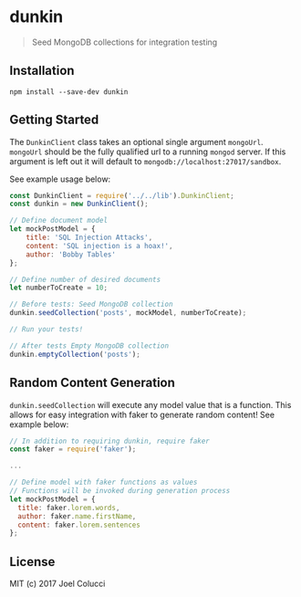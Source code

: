 # dunkin
> Seed MongoDB collections for integration testing

## Installation
```
npm install --save-dev dunkin
```

## Getting Started
The `DunkinClient` class takes an optional single argument `mongoUrl`.
`mongoUrl` should be the fully qualified url to a running `mongod` server.
If this argument is left out it will default to `mongodb://localhost:27017/sandbox`.

See example usage below:

```javascript
const DunkinClient = require('../../lib').DunkinClient;
const dunkin = new DunkinClient();

// Define document model
let mockPostModel = {
    title: 'SQL Injection Attacks',
    content: 'SQL injection is a hoax!',
    author: 'Bobby Tables'
};

// Define number of desired documents
let numberToCreate = 10;

// Before tests: Seed MongoDB collection
dunkin.seedCollection('posts', mockModel, numberToCreate);

// Run your tests!

// After tests Empty MongoDB collection
dunkin.emptyCollection('posts');
```

## Random Content Generation
`dunkin.seedCollection` will execute any model value that is a function. This allows for easy integration with faker to generate random content! See example below:

```javascript
// In addition to requiring dunkin, require faker
const faker = require('faker');

...

// Define model with faker functions as values
// Functions will be invoked during generation process
let mockPostModel = {
  title: faker.lorem.words,
  author: faker.name.firstName,
  content: faker.lorem.sentences
};
```

## License
MIT (c) 2017 Joel Colucci